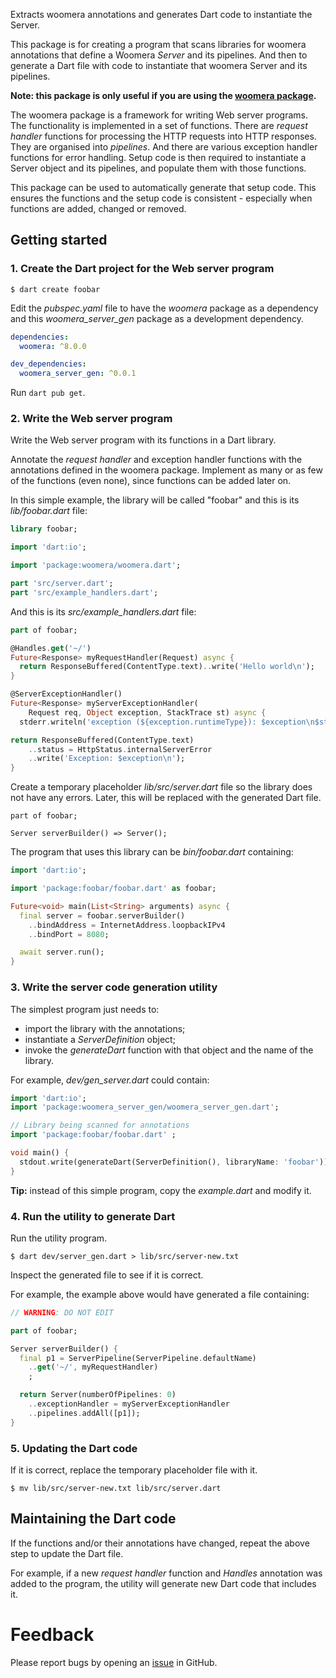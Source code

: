 Extracts woomera annotations and generates Dart code to instantiate the Server.

This package is for creating a program that scans libraries for
woomera annotations that define a Woomera _Server_ and its
pipelines. And then to generate a Dart file with code to instantiate
that woomera Server and its pipelines.

**Note: this package is only useful if you are using the [woomera
package](https://pub.dev/packages/woomera).**

The woomera package is a framework for writing Web server programs.
The functionality is implemented in a set of functions.  There are
_request handler_ functions for processing the HTTP requests into HTTP
responses. They are organised into _pipelines_. And there are various
exception handler functions for error handling. Setup code is then
required to instantiate a Server object and its pipelines, and
populate them with those functions.

This package can be used to automatically generate that setup code.
This ensures the functions and the setup code is consistent -
especially when functions are added, changed or removed.

## Getting started

### 1. Create the Dart project for the Web server program

```shell
$ dart create foobar
```

Edit the _pubspec.yaml_ file to have the _woomera_ package as a
dependency and this _woomera_server_gen_ package as a development
dependency.

```yaml
dependencies:
  woomera: ^8.0.0

dev_dependencies:
  woomera_server_gen: ^0.0.1
```

Run `dart pub get`.

### 2. Write the Web server program

Write the Web server program with its functions in a Dart library.

Annotate the _request handler_ and exception handler functions with
the annotations defined in the woomera package. Implement as many or
as few of the functions (even none), since functions can be added
later on.

In this simple example, the library will be called "foobar" and this
is its _lib/foobar.dart_ file:

```dart
library foobar;

import 'dart:io';

import 'package:woomera/woomera.dart';

part 'src/server.dart';
part 'src/example_handlers.dart';
```

And this is its _src/example_handlers.dart_ file:

```dart
part of foobar;

@Handles.get('~/')
Future<Response> myRequestHandler(Request) async {
  return ResponseBuffered(ContentType.text)..write('Hello world\n');
}

@ServerExceptionHandler()
Future<Response> myServerExceptionHandler(
    Request req, Object exception, StackTrace st) async {
  stderr.writeln('exception (${exception.runtimeType}): $exception\n$st');

return ResponseBuffered(ContentType.text)
    ..status = HttpStatus.internalServerError
    ..write('Exception: $exception\n');
}
```

Create a temporary placeholder _lib/src/server.dart_ file so the
library does not have any errors. Later, this will be replaced with
the generated Dart file.

```
part of foobar;

Server serverBuilder() => Server();
```

The program that uses this library can be _bin/foobar.dart_ containing:

```dart
import 'dart:io';

import 'package:foobar/foobar.dart' as foobar;

Future<void> main(List<String> arguments) async {
  final server = foobar.serverBuilder()
    ..bindAddress = InternetAddress.loopbackIPv4
    ..bindPort = 8080;

  await server.run();
}
```

### 3. Write the server code generation utility

The simplest program just needs to:

- import the library with the annotations;
- instantiate a _ServerDefinition_ object;
- invoke the _generateDart_ function with that object
  and the name of the library.

For example, _dev/gen_server.dart_ could contain:

```dart
import 'dart:io';
import 'package:woomera_server_gen/woomera_server_gen.dart';

// Library being scanned for annotations
import 'package:foobar/foobar.dart' ;

void main() {
  stdout.write(generateDart(ServerDefinition(), libraryName: 'foobar'));
}
```

**Tip:** instead of this simple program, copy the _example.dart_ and
modify it.

### 4. Run the utility to generate Dart

Run the utility program.

```shell
$ dart dev/server_gen.dart > lib/src/server-new.txt
```

Inspect the generated file to see if it is correct.

For example, the example above would have generated a file containing:

```dart
// WARNING: DO NOT EDIT

part of foobar;

Server serverBuilder() {
  final p1 = ServerPipeline(ServerPipeline.defaultName)
    ..get('~/', myRequestHandler)
    ;

  return Server(numberOfPipelines: 0)
    ..exceptionHandler = myServerExceptionHandler
    ..pipelines.addAll([p1]);
}
```

### 5. Updating the Dart code

If it is correct, replace the temporary placeholder file with it.

```shell
$ mv lib/src/server-new.txt lib/src/server.dart
```

## Maintaining the Dart code

If the functions and/or their annotations have changed, repeat the
above step to update the Dart file.

For example, if a new _request handler_ function and _Handles_
annotation was added to the program, the utility will generate new
Dart code that includes it.

# Feedback

Please report bugs by opening an
[issue](https://github.com/hoylen/woomera_server_gen/issues) in GitHub.
